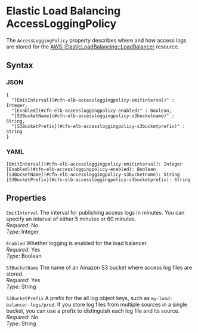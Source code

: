 # Elastic Load Balancing AccessLoggingPolicy<a name="aws-properties-ec2-elb-accessloggingpolicy"></a>

The `AccessLoggingPolicy` property describes where and how access logs are stored for the [AWS::ElasticLoadBalancing::LoadBalancer](aws-properties-ec2-elb.md) resource\.

## Syntax<a name="w4ab1c21c14e1058b5"></a>

### JSON<a name="aws-properties-ec2-elb-accessloggingpolicy-syntax.json"></a>

```
{
  "[EmitInterval](#cfn-elb-accessloggingpolicy-emitinterval)" : Integer,
  "[Enabled](#cfn-elb-accessloggingpolicy-enabled)" : Boolean,
  "[S3BucketName](#cfn-elb-accessloggingpolicy-s3bucketname)" : String,
  "[S3BucketPrefix](#cfn-elb-accessloggingpolicy-s3bucketprefix)" : String
}
```

### YAML<a name="aws-properties-ec2-elb-accessloggingpolicy-syntax.yaml"></a>

```
[EmitInterval](#cfn-elb-accessloggingpolicy-emitinterval): Integer
[Enabled](#cfn-elb-accessloggingpolicy-enabled): Boolean
[S3BucketName](#cfn-elb-accessloggingpolicy-s3bucketname): String
[S3BucketPrefix](#cfn-elb-accessloggingpolicy-s3bucketprefix): String
```

## Properties<a name="w4ab1c21c14e1058b7"></a>

`EmitInterval`  <a name="cfn-elb-accessloggingpolicy-emitinterval"></a>
The interval for publishing access logs in minutes\. You can specify an interval of either 5 minutes or 60 minutes\.  
*Required*: No  
*Type*: Integer

`Enabled`  <a name="cfn-elb-accessloggingpolicy-enabled"></a>
Whether logging is enabled for the load balancer\.  
*Required*: Yes  
*Type*: Boolean

`S3BucketName`  <a name="cfn-elb-accessloggingpolicy-s3bucketname"></a>
The name of an Amazon S3 bucket where access log files are stored\.  
*Required*: Yes  
*Type*: String

`S3BucketPrefix`  <a name="cfn-elb-accessloggingpolicy-s3bucketprefix"></a>
A prefix for the all log object keys, such as `my-load-balancer-logs/prod`\. If you store log files from multiple sources in a single bucket, you can use a prefix to distinguish each log file and its source\.  
*Required*: No  
*Type*: String